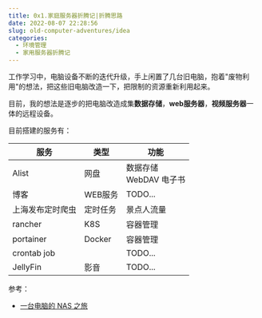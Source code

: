 ```yaml
---
title: 0x1.家庭服务器折腾记|折腾思路
date: 2022-08-07 22:28:56
slug: old-computer-adventures/idea
categories: 
  - 环境管理
  - 家用服务器折腾记
---
```


工作学习中，电脑设备不断的迭代升级，手上闲置了几台旧电脑，抱着"废物利用"的想法，把这些旧电脑改造一下，把限制的资源重新利用起来。

目前，我的想法是逐步的把电脑改造成集**数据存储**，**web服务器**，**视频服务器**一体的远程设备。

<!--more-->
<!-- truncate -->

目前搭建的服务有：

| 服务             | 类型     | 功能                        |
| ---------------- | -------- | --------------------------- |
| Alist            | 网盘     | 数据存储<br />WebDAV 电子书 |
| 博客             | WEB服务  | TODO...                     |
| 上海发布定时爬虫 | 定时任务 | 景点人流量                  |
| rancher          | K8S      | 容器管理                    |
| portainer        | Docker   | 容器管理                    |
| crontab job      |          | TODO...                     |
| JellyFin         | 影音     | TODO...                     |

参考：

- [一台电脑的 NAS 之旅](https://tvtv.fun/pc-to-nas/)
